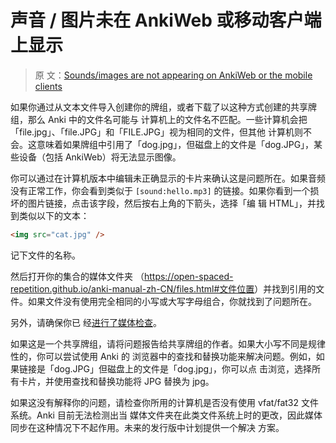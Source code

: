 # 声音 / 图片未在 AnkiWeb 或移动客户端上显示

> 原
> 文：[Sounds/images are not appearing on AnkiWeb or the mobile clients](https://faqs.ankiweb.net/sounds-or-images-are-not-appearing-on-ankiweb-or-the-mobile-clients.html)

如果你通过从文本文件导入创建你的牌组，或者下载了以这种方式创建的共享牌组，那么 Anki 中的文件名可能与
计算机上的文件名不匹配。一些计算机会把「file.jpg」、「file.JPG」和「FILE.JPG」视为相同的文件，但其他
计算机则不会。这意味着如果牌组中引用了「dog.jpg」，但磁盘上的文件是「dog.JPG」，某些设备（包括
AnkiWeb）将无法显示图像。

你可以通过在计算机版本中编辑未正确显示的卡片来确认这是问题所在。如果音频没有正常工作，你会看到类似于
`[sound:hello.mp3]` 的链接。如果你看到一个损坏的图片链接，点击该字段，然后按右上角的下箭头，选择「编
辑 HTML」，并找到类似以下的文本：

```html
<img src="cat.jpg" />
```

记下文件的名称。

然后打开你的集合的媒体文件夹
（<https://open-spaced-repetition.github.io/anki-manual-zh-CN/files.html#文件位置>）并找到引用的文
件。如果文件没有使用完全相同的小写或大写字母组合，你就找到了问题所在。

另外，请确保你已
经[进行了媒体检查](https://open-spaced-repetition.github.io/anki-manual-zh-CN/media.html#手动添加媒体)。

如果这是一个共享牌组，请将问题报告给共享牌组的作者。如果大小写不同是规律性的，你可以尝试使用 Anki 的
浏览器中的查找和替换功能来解决问题。例如，如果链接是「dog.JPG」但磁盘上的文件是「dog.jpg」，你可以点
击浏览，选择所有卡片，并使用查找和替换功能将 JPG 替换为 jpg。

如果这没有解释你的问题，请检查你所用的计算机是否没有使用 vfat/fat32 文件系统。Anki 目前无法检测出当
媒体文件夹在此类文件系统上时的更改，因此媒体同步在这种情况下不起作用。未来的发行版中计划提供一个解决
方案。
